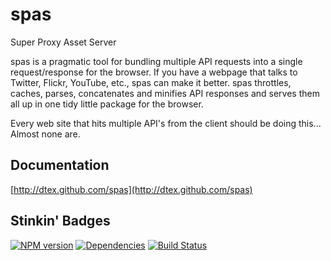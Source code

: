 # spas

Super Proxy Asset Server

spas is a pragmatic tool for bundling multiple API requests into a single request/response for the browser. If you have a webpage that talks to Twitter, Flickr, YouTube, etc., spas can make it better. spas throttles, caches, parses, concatenates and minifies API responses and serves them all up in one tidy little package for the browser.

Every web site that hits multiple API's from the client should be doing this... Almost none are. 

## Documentation
[http://dtex.github.com/spas](http://dtex.github.com/spas)

## Stinkin' Badges

[![NPM version](https://badge.fury.io/js/spas.png)](http://badge.fury.io/js/spas)
[![Dependencies](https://david-dm.org/dtex/spas.png)](https://david-dm.org/dtex/spas.png)
[![Build Status](https://travis-ci.org/dtex/spas.png)](https://travis-ci.org/dtex/spas)
